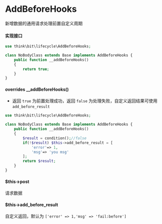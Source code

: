 # AddBeforeHooks

新增数据的通用请求处理前置自定义周期

#### 实现接口

```php
use think\bit\lifecycle\AddBeforeHooks;

class NoBodyClass extends Base implements AddBeforeHooks {
    public function __addBeforeHooks()
    {
        return true;
    }
}
```

#### overrides __addBeforeHooks()

- 返回 `true` 为前置处理成功，返回 `false` 为处理失败，自定义返回结果可使用 `add_before_result`  

```php
use think\bit\lifecycle\AddBeforeHooks;

class NoBodyClass extends Base implements AddBeforeHooks {
    public function __addBeforeHooks()
    {
        $result = condition();//false
        if(!$result) $this->add_before_result = [
            'error'=> 1,
            'msg'=> 'you msg'
        ];
        return $result;
    }
}
```

#### $this->post

请求数据

#### $this->add_before_result

自定义返回，默认为 `['error' => 1,'msg' => 'fail:before']`